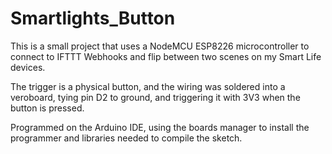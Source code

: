 # Smartlights_Button

This is a small project that uses a NodeMCU ESP8226 microcontroller to connect to IFTTT Webhooks and flip between two scenes on my Smart Life devices.

The trigger is a physical button, and the wiring was soldered into a veroboard, tying pin D2 to ground, and triggering it with 3V3 when the button is pressed.

Programmed on the Arduino IDE, using the boards manager to install the programmer and libraries needed to compile the sketch.